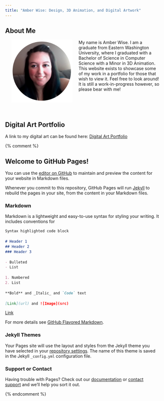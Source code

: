 ```yaml
---
title: "Amber Wise: Design, 3D Animation, and Digital Artwork"
---
```


## About Me
<img align="left" src="assets/img/MeCircle.png" width="200" hspace="20"> My name is Amber Wise. I am a graduate from Eastern Washington University, where I graduated with a Bachelor of Science in Computer Science with a Minor in 3D Animation. This website exists to showcase some of my work in a portfolio for those that wish to view it. Feel free to look around! It is still a work-in-progress however, so please bear with me!  

<br/>

<br/>

<br/>
  
  
## Digital Art Portfolio
A link to my digital art can be found here:
[Digital Art Portfolio](/photos.md)



{% comment %} 
    
## Welcome to GitHub Pages!

You can use the [editor on GitHub](https://github.com/wiseacre7/amberwisedesigns/edit/master/index.md) to maintain and preview the content for your website in Markdown files.

Whenever you commit to this repository, GitHub Pages will run [Jekyll](https://jekyllrb.com/) to rebuild the pages in your site, from the content in your Markdown files.

### Markdown

Markdown is a lightweight and easy-to-use syntax for styling your writing. It includes conventions for

```markdown
Syntax highlighted code block

# Header 1
## Header 2
### Header 3

- Bulleted
- List

1. Numbered
2. List

**Bold** and _Italic_ and `Code` text

[Link](url) and ![Image](src)
```
[Link](https://www.google.com/)

For more details see [GitHub Flavored Markdown](https://guides.github.com/features/mastering-markdown/).

### Jekyll Themes

Your Pages site will use the layout and styles from the Jekyll theme you have selected in your [repository settings](https://github.com/wiseacre7/amberwisedesigns/settings). The name of this theme is saved in the Jekyll `_config.yml` configuration file.

### Support or Contact

Having trouble with Pages? Check out our [documentation](https://help.github.com/categories/github-pages-basics/) or [contact support](https://github.com/contact) and we’ll help you sort it out.

{% endcomment %}
